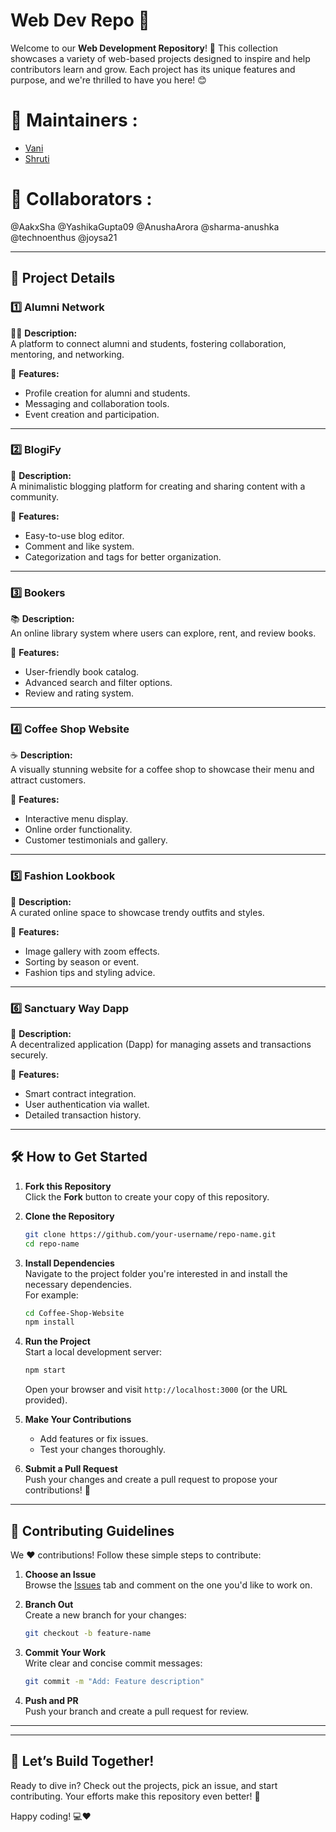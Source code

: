 # Web Dev Repo 🌟


Welcome to our **Web Development Repository**! 🚀 This collection showcases a variety of web-based projects designed to inspire and help contributors learn and grow. Each project has its unique features and purpose, and we're thrilled to have you here! 😊  

# 🙌 Maintainers :

- [Vani](https://github.com/vanivaranya)
- [Shruti](https://github.com/shrutiinarang)

# 🙌 Collaborators :
@AakxSha
@YashikaGupta09
@AnushaArora
@sharma-anushka
@technoenthus
@joysa21

---

## 📂 Project Details  

### 1️⃣ **Alumni Network**  
🧑‍🎓 **Description:**  
A platform to connect alumni and students, fostering collaboration, mentoring, and networking.  

🌟 **Features:**  
- Profile creation for alumni and students.  
- Messaging and collaboration tools.  
- Event creation and participation.  

---

### 2️⃣ **BlogiFy**  
📝 **Description:**  
A minimalistic blogging platform for creating and sharing content with a community.  

🌟 **Features:**  
- Easy-to-use blog editor.  
- Comment and like system.  
- Categorization and tags for better organization.  

---

### 3️⃣ **Bookers**  
📚 **Description:**  
An online library system where users can explore, rent, and review books.  

🌟 **Features:**  
- User-friendly book catalog.  
- Advanced search and filter options.  
- Review and rating system.  

---

### 4️⃣ **Coffee Shop Website**  
☕ **Description:**  
A visually stunning website for a coffee shop to showcase their menu and attract customers.  

🌟 **Features:**  
- Interactive menu display.  
- Online order functionality.  
- Customer testimonials and gallery.  

---

### 5️⃣ **Fashion Lookbook**  
👗 **Description:**  
A curated online space to showcase trendy outfits and styles.  

🌟 **Features:**  
- Image gallery with zoom effects.  
- Sorting by season or event.  
- Fashion tips and styling advice.  

---

### 6️⃣ **Sanctuary Way Dapp**  
🔗 **Description:**  
A decentralized application (Dapp) for managing assets and transactions securely.  

🌟 **Features:**  
- Smart contract integration.  
- User authentication via wallet.  
- Detailed transaction history.  

---

## 🛠️ How to Get Started  

1. **Fork this Repository**  
   Click the **Fork** button to create your copy of this repository.  

2. **Clone the Repository**  
   ```bash  
   git clone https://github.com/your-username/repo-name.git  
   cd repo-name  
   ```  

3. **Install Dependencies**  
   Navigate to the project folder you're interested in and install the necessary dependencies.  
   For example:  
   ```bash  
   cd Coffee-Shop-Website  
   npm install  
   ```  

4. **Run the Project**  
   Start a local development server:  
   ```bash  
   npm start  
   ```  
   Open your browser and visit `http://localhost:3000` (or the URL provided).  

5. **Make Your Contributions**  
   - Add features or fix issues.  
   - Test your changes thoroughly.  

6. **Submit a Pull Request**  
   Push your changes and create a pull request to propose your contributions! 🎉  

---

## 🤝 Contributing Guidelines  

We ❤️ contributions! Follow these simple steps to contribute:  

1. **Choose an Issue**  
   Browse the [Issues](#) tab and comment on the one you'd like to work on.  

2. **Branch Out**  
   Create a new branch for your changes:  
   ```bash  
   git checkout -b feature-name  
   ```  

3. **Commit Your Work**  
   Write clear and concise commit messages:  
   ```bash  
   git commit -m "Add: Feature description"  
   ```  

4. **Push and PR**  
   Push your branch and create a pull request for review.  

---



---

## 🌈 Let’s Build Together!  

Ready to dive in? Check out the projects, pick an issue, and start contributing. Your efforts make this repository even better! 🎉  

Happy coding! 💻❤️

